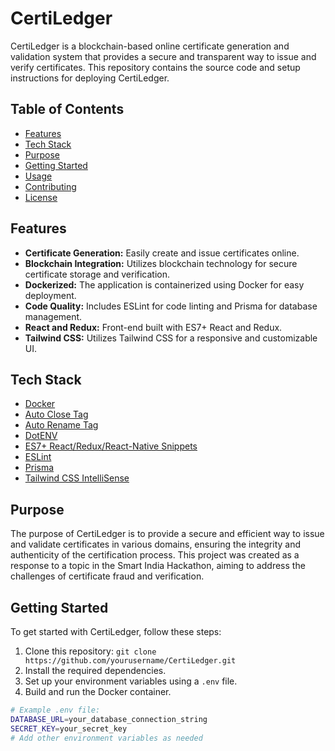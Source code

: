 # CertiLedger

CertiLedger is a blockchain-based online certificate generation and validation system that provides a secure and transparent way to issue and verify certificates. This repository contains the source code and setup instructions for deploying CertiLedger.

## Table of Contents
- [Features](#features)
- [Tech Stack](#tech-stack)
- [Purpose](#purpose)
- [Getting Started](#getting-started)
- [Usage](#usage)
- [Contributing](#contributing)
- [License](#license)

## Features

- **Certificate Generation:** Easily create and issue certificates online.
- **Blockchain Integration:** Utilizes blockchain technology for secure certificate storage and verification.
- **Dockerized:** The application is containerized using Docker for easy deployment.
- **Code Quality:** Includes ESLint for code linting and Prisma for database management.
- **React and Redux:** Front-end built with ES7+ React and Redux.
- **Tailwind CSS:** Utilizes Tailwind CSS for a responsive and customizable UI.

## Tech Stack

- [Docker](https://www.docker.com/)
- [Auto Close Tag](https://marketplace.visualstudio.com/items?itemName=formulahendry.auto-close-tag)
- [Auto Rename Tag](https://marketplace.visualstudio.com/items?itemName=formulahendry.auto-rename-tag)
- [DotENV](https://github.com/motdotla/dotenv)
- [ES7+ React/Redux/React-Native Snippets](https://marketplace.visualstudio.com/items?itemName=dsznajder.es7-react-js-snippets)
- [ESLint](https://eslint.org/)
- [Prisma](https://www.prisma.io/)
- [Tailwind CSS IntelliSense](https://marketplace.visualstudio.com/items?itemName=bradlc.vscode-tailwindcss)

## Purpose

The purpose of CertiLedger is to provide a secure and efficient way to issue and validate certificates in various domains, ensuring the integrity and authenticity of the certification process. This project was created as a response to a topic in the Smart India Hackathon, aiming to address the challenges of certificate fraud and verification.

## Getting Started

To get started with CertiLedger, follow these steps:

1. Clone this repository: `git clone https://github.com/yourusername/CertiLedger.git`
2. Install the required dependencies.
3. Set up your environment variables using a `.env` file.
4. Build and run the Docker container.

```bash
# Example .env file:
DATABASE_URL=your_database_connection_string
SECRET_KEY=your_secret_key
# Add other environment variables as needed
